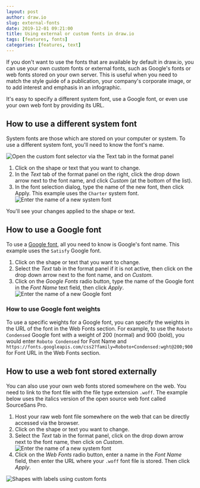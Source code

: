 ```yaml
---
layout: post
author: draw.io
slug: external-fonts
date: 2019-12-01 09:21:00
title: Using external or custom fonts in draw.io
tags: [features, fonts]
categories: [features, text]
---
```


If you don't want to use the fonts that are available by default in draw.io, you can use your own custom fonts or external fonts, such as Google's fonts or web fonts stored on your own server. This is useful when you need to match the style guide of a publication, your company's corporate image, or to add interest and emphasis in an infographic.

It's easy to specify a different system font, use a Google font, or even use your own web font by providing its URL.

## How to use a different system font

System fonts are those which are stored on your computer or system. To use a different system font, you'll need to know the font's name.

<img src="/assets/img/blog/use-custom-font-text-tab-format-panel.png" style="max-width:100%;height:auto;" alt="Open the custom font selector via the Text tab in the format panel">

1. Click on the shape or text that you want to change.
2. In the _Text_ tab of the format panel on the right, click the drop down arrow next to the font name, and click _Custom_ (at the bottom of the list).
3. In the font selection dialog, type the name of the new font, then click Apply. This example uses the ``Charter`` system font.
   <br /><img src="/assets/img/blog/use-system-font-example.png" style="width=100%;max-width:300px;height:auto;" alt="Enter the name of a new system font">

You'll see your changes applied to the shape or text.

## How to use a Google font

To use a [Google font](https://fonts.google.com), all you need to know is Google's font name. This example uses the ``Satisfy`` Google font.

1. Click on the shape or text that you want to change.
2. Select the _Text_ tab in the format panel if it is not active, then click on the drop down arrow next to the font name, and on _Custom_.
3. Click on the _Google Fonts_ radio button, type the name of the Google font in the _Font Name_ text field, then click _Apply_.
   <br /><img src="/assets/img/blog/use-google-font-example.png" style="width=100%;max-width:300px;height:auto;" alt="Enter the name of a new Google font">

### How to use Google font weights

To use a specific weights for a Google font, you can specify the weights in the URL of the font in the Web Fonts section. For example, to use the ``Roboto Condensed`` Google font with a weight of 200 (normal) and 900 (bold), you would enter ``Roboto Condensed`` for Font Name and ``https://fonts.googleapis.com/css2?family=Roboto+Condensed:wght@200;900`` for Font URL in the Web Fonts section.

## How to use a web font stored externally

You can also use your own web fonts stored somewhere on the web. You need to link to the font file with the file type extension ``.woff``. The example below uses the italics version of the open source web font called SourceSans Pro.

1. Host your raw web font file somewhere on the web that can be directly accessed via the browser.
2. Click on the shape or text you want to change.
3. Select the _Text_ tab in the format panel, click on the drop down arrow next to the font name, then click on _Custom_.
   <br /><img src="/assets/img/blog/use-web-font-example.png" style="width=100%;max-width:300px;height:auto;" alt="Enter the name of a new system font">
4. Click on the _Web Fonts_ radio button, enter a name in the _Font Name_ field, then enter the URL where your ``.woff`` font file is stored. Then click _Apply_.

<img src="/assets/img/blog/use-custom-font-examples.png" style="max-width:100%;height:auto;" alt="Shapes with labels using custom fonts">

